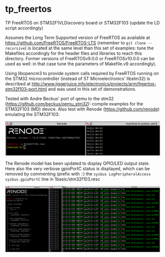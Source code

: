 # tp_freertos
TP FreeRTOS on STM32F1VLDiscovery board or STM32F103 (update the LD script accordingly)

Assumes the Long Term Supported version of FreeRTOS as available at https://github.com/FreeRTOS/FreeRTOS-LTS 
(remember to ``git clone --recursive``) is located at the same level than this set of examples: tune the Makefiles
accordingly for the header files and libraries to reach this directory. Former versions of FreeRTOSv9.0.0 or 
FreeRTOSv10.0.0 can be used as well: in that case tune the parameters of Makefile.v9 accordingly).

Using libopencm3 to provide system calls required by FreeRTOS running on the STM32 microcontroller (instead
of ST Microelectronics' libstm32) is described at http://www.jiggerjuice.info/electronics/projects/arm/freertos-stm32f103-port.html 
and was used in this set of demonstrations.

Tested with Andre Beckus' port of qemu to the stm32 (https://github.com/beckus/qemu_stm32): compile examples
for the STM32F103 (MD) device. Also test with Renode (https://github.com/renode) emulating the STM32F103:

<img src="pictures/renode_uart.png">

The Renode model has been updated to display GPIO/LED output state. Here also the very verbose gpioPortC status is displayed,
which can be removed by commenting (prefix with ``:``) the ``sysbus LogPeripheralAccess sysbus.gpioPortC`` line
in 1basic/stm32f103.resc

<img src="pictures/renode_uart_and_port.png">
